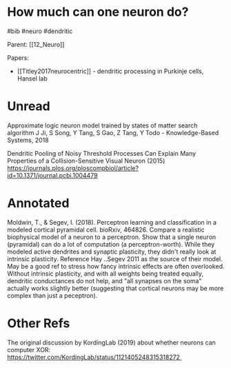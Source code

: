# How much can one neuron do?

#bib #neuro #dendritic

Parent: [[12_Neuro]]

Papers:
* [[Titley2017neurocentric]] - dendritic processing in Purkinje cells, Hansel lab

# Unread

Approximate logic neuron model trained by states of matter search algorithm
J Ji, S Song, Y Tang, S Gao, Z Tang, Y Todo - Knowledge-Based Systems, 2018

Dendritic Pooling of Noisy Threshold Processes Can Explain Many Properties of a Collision-Sensitive Visual Neuron (2015)
https://journals.plos.org/ploscompbiol/article?id=10.1371/journal.pcbi.1004479

# Annotated

Moldwin, T., & Segev, I. (2018). Perceptron learning and classification in a modeled cortical pyramidal cell. bioRxiv, 464826.
Compare a realistic biophysical model of a neuron to a perceptron. Show that a single neuron (pyramidal) can do a lot of computation (a perceptron-worth). While they modeled active dendrites and synaptic plasticity, they didn't really look at intrinsic plasticity. Reference Hay ..Segev 2011 as the source of their model. May be a good ref to stress how fancy intrinsic effects are often overlooked. Without intrinsic plasticity, and with all weights being treated equally, dendritic conductances do not help, and "all synapses on the soma" actually works slightly better (suggesting that cortical neurons may be more complex than just a peceptron).

# Other Refs

The original discussion by KordingLab (2019) about whether neurons can computer XOR:
https://twitter.com/KordingLab/status/1121405248315318272 
